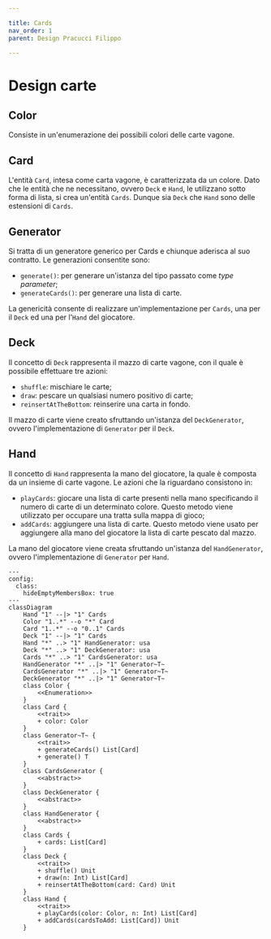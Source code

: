 ```yaml
---

title: Cards
nav_order: 1
parent: Design Pracucci Filippo

---
```


# Design carte

## Color

Consiste in un'enumerazione dei possibili colori delle carte vagone.

## Card

L'entità `Card`, intesa come carta vagone, è caratterizzata da un colore. Dato che le entità che ne necessitano, ovvero
`Deck` e `Hand`, le utilizzano sotto forma di lista, si crea un'entità `Cards`. Dunque sia `Deck` che `Hand` sono delle
estensioni di `Cards`.

## Generator

Si tratta di un generatore generico per Cards e chiunque aderisca al suo contratto. Le generazioni consentite sono:
- `generate()`: per generare un'istanza del tipo passato come _type parameter_;
- `generateCards()`: per generare una lista di carte.

La genericità consente di realizzare un'implementazione per `Cards`, una per il `Deck` ed una per l'`Hand` del
giocatore.

## Deck

Il concetto di `Deck` rappresenta il mazzo di carte vagone, con il quale è possibile effettuare tre azioni:
- `shuffle`: mischiare le carte;
- `draw`: pescare un qualsiasi numero positivo di carte;
- `reinsertAtTheBottom`: reinserire una carta in fondo.

Il mazzo di carte viene creato sfruttando un'istanza del `DeckGenerator`, ovvero l'implementazione di `Generator` per il
`Deck`.

## Hand

Il concetto di `Hand` rappresenta la mano del giocatore, la quale è composta da un insieme di carte vagone. Le azioni
che la riguardano consistono in:
- `playCards`: giocare una lista di carte presenti nella mano specificando il numero di carte di un determinato colore.
  Questo metodo viene utilizzato per occupare una tratta sulla mappa di gioco;
- `addCards`: aggiungere una lista di carte. Questo metodo viene usato per aggiungere alla mano del giocatore la lista
  di carte pescato dal mazzo.

La mano del giocatore viene creata sfruttando un'istanza del `HandGenerator`, ovvero l'implementazione di `Generator`
per `Hand`.

```mermaid
---
config:
  class:
    hideEmptyMembersBox: true
---
classDiagram
    Hand "1" --|> "1" Cards
    Color "1..*" --o "*" Card
    Card "1..*" --o "0..1" Cards
    Deck "1" --|> "1" Cards
    Hand "*" ..> "1" HandGenerator: usa
    Deck "*" ..> "1" DeckGenerator: usa
    Cards "*" ..> "1" CardsGenerator: usa
    HandGenerator "*" ..|> "1" Generator~T~
    CardsGenerator "*" ..|> "1" Generator~T~
    DeckGenerator "*" ..|> "1" Generator~T~
    class Color {
        <<Enumeration>>
    }
    class Card {
        <<trait>>
        + color: Color
    }
    class Generator~T~ {
        <<trait>>
        + generateCards() List[Card]
        + generate() T
    }
    class CardsGenerator {
        <<abstract>>
    }
    class DeckGenerator {
        <<abstract>>
    }
    class HandGenerator {
        <<abstract>>
    }
    class Cards {
        + cards: List[Card]
    }
    class Deck {
        <<trait>>
        + shuffle() Unit
        + draw(n: Int) List[Card]
        + reinsertAtTheBottom(card: Card) Unit
    }
    class Hand {
        <<trait>>
        + playCards(color: Color, n: Int) List[Card]
        + addCards(cardsToAdd: List[Card]) Unit
    }
```